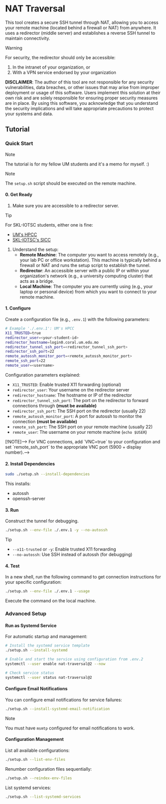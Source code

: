 # NAT Traversal

This tool creates a secure SSH tunnel through NAT, allowing you to access your remote machine (located behind a firewall or NAT) from anywhere. It uses a redirector (middle server) and establishes a reverse SSH tunnel to maintain connectivity.

> [!WARNING]
> For security, the redirector should only be accessible:
> 1. In the intranet of your organization, or
> 2. With a VPN service endorsed by your organization
> 
> **DISCLAIMER**: The author of this tool are not responsible for any security vulnerabilities, data breaches, or other issues that may arise from improper deployment or usage of this software. Users implement this solution at their own risk and are solely responsible for ensuring proper security measures are in place. By using this software, you acknowledge that you understand the security implications and will take appropriate precautions to protect your systems and data.

<picture>
  <source media="(prefers-color-scheme: dark)" srcset="https://raw.githubusercontent.com/xiaosq2000/nat-traversal/main/doc/illustration-dark.png">
  <source media="(prefers-color-scheme: light)" srcset="https://raw.githubusercontent.com/xiaosq2000/nat-traversal/main/doc/illustration.png">
</picture>

## Tutorial

### Quick Start

> [!NOTE]
> The tutorial is for my fellow UM students and it's a memo for myself. :)

> [!NOTE]
> The `setup.sh` script should be executed on the remote machine.

#### 0. Get Ready

1. Make sure you are accessible to a redirector server. 

> [!TIP]
> For SKL-IOTSC students, either one is fine:
> - [UM's HPCC](https://icto.um.edu.mo/teaching-learning-research/high-performance-computing-cluster-hpcc/)
> - [SKL-IOTSC's SICC](https://skliotsc.um.edu.mo/research/super-intelligent-computing-center/)

1. Understand the setup:
    - **Remote Machine**: The computer you want to access remotely (e.g., your lab PC or office workstation). This machine is typically behind a firewall or NAT and runs the setup script to establish the tunnel.
    - **Redirector**: An accessible server with a public IP or within your organization's network (e.g., a university computing cluster) that acts as a bridge.
    - **Local Machine**: The computer you are currently using (e.g., your laptop or personal device) from which you want to connect to your remote machine.

#### 1. Configure

Create a configuration file (e.g., `.env.1`) with the following parameters:

```sh
# Example './.env.1': UM's HPCC
X11_TRUSTED=true
redirector_user=<your-student-id>
redirector_hostname=login0.coral.um.edu.mo
redirector_tunnel_ssh_port=<redirector_tunnel_ssh_port>
redirector_ssh_port=22
remote_autossh_monitor_port=<remote_autossh_monitor_port>
remote_ssh_port=22
remote_user=<username>
```

Configuration parameters explained:
- `X11_TRUSTED`: Enable trusted X11 forwarding (optional)
- `redirector_user`: Your username on the redirector server
- `redirector_hostname`: The hostname or IP of the redirector
- `redirector_tunnel_ssh_port`: The port on the redirector to forward connections through **(must be available)**
- `redirector_ssh_port`: The SSH port on the redirector (usually 22)
- `remote_autossh_monitor_port`: A port for autossh to monitor the connection **(must be available)**
- `remote_ssh_port`: The SSH port on your remote machine (usually 22)
- `remote_user`: The username on your remote machine (`echo $USER`)

<!--> [!NOTE]-->
<!--> For VNC connections, add `VNC=true` to your configuration and set `remote_ssh_port` to the appropriate VNC port (5900 + display number).-->
<!---->
#### 2. Install Dependencies

```sh
sudo ./setup.sh --install-dependencies
```

This installs:
- autossh
- openssh-server

#### 3. Run

Construct the tunnel for debugging.

```sh
./setup.sh --env-file ./.env.1 -y --no-autossh
```

> [!TIP]
> - `--x11-trusted` or `-y`: Enable trusted X11 forwarding
> - `--no-autossh`: Use SSH instead of autossh (for debugging)

#### 4. Test

In a new shell, run the following command to get connection instructions for your specific configuration:

```sh
./setup.sh --env-file ./.env.1 --usage
```

Execute the command on the local machine.

### Advanced Setup

#### Run as Systemd Service

For automatic startup and management:

```sh
# Install the systemd service template
./setup.sh --install-systemd

# Enable and start the service using configuration from .env.2
systemctl --user enable nat-traversal@2 --now

# Check service status
systemctl --user status nat-traversal@2
```

#### Configure Email Notifications

You can configure email notifications for service failures:

```sh
./setup.sh --install-systemd-email-notification
```

> [!Note] 
> You must have `msmtp` configured for email notifications to work.

#### Configuration Management

List all available configurations:
```sh
./setup.sh --list-env-files
```

Renumber configuration files sequentially:
```sh
./setup.sh --reindex-env-files
```

List systemd services:
```sh
./setup.sh --list-systemd-services
```

<!--## VNC Setup-->
<!---->
<!--1. Install VNC server (e.g., [TurboVNC](https://github.com/TurboVNC/turbovnc/releases)) on your remote machine-->
<!--2. Start the VNC server:-->
<!--   ```sh-->
<!--   REMOTE_USER@REMOTE_MACHINE:~$ /opt/TurboVNC/bin/vncserver-->
<!--   ```-->
<!--3. Note the display number (e.g., `:2` means display number is `2`)-->
<!--4. Create a VNC configuration file (e.g., `.env.3`):-->
<!--   ```sh-->
<!--   VNC=true-->
<!--   redirector_user=<your-student-id>-->
<!--   redirector_hostname=dgx.sicc.um.edu.mo-->
<!--   redirector_tunnel_ssh_port=37081-->
<!--   redirector_ssh_port=22-->
<!--   remote_autossh_monitor_port=45851-->
<!--   # ${remote_ssh_port} = 5900 + ${display_number}-->
<!--   remote_ssh_port=5902-->
<!--   ```-->
<!--5. Start the tunnel:-->
<!--   ```sh-->
<!--   ./setup.sh --env-file ./.env.3-->
<!--   ```-->
<!--6. For connection instructions:-->
<!--   ```sh-->
<!--   ./setup.sh --env-file ./.env.3 --usage-->
<!--   ```-->
